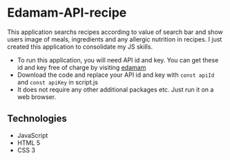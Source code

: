 # Edamam-API-recipe
This application searchs recipes according to value of search bar and show users image of meals, ingredients and any allergic nutrition in recipes.
I just created this application to consolidate my JS skills.

* To run this application, you will need API id and key. You can get these id and key free of charge by visiting [edamam](https://developer.edamam.com/edamam-recipe-api)
* Download the code and replace your API id and key with `const apiId` and `const apiKey` in script.js
* It does not require any other additional packages etc. Just run it on a web browser.

## Technologies
* JavaScript
* HTML 5
* CSS 3
